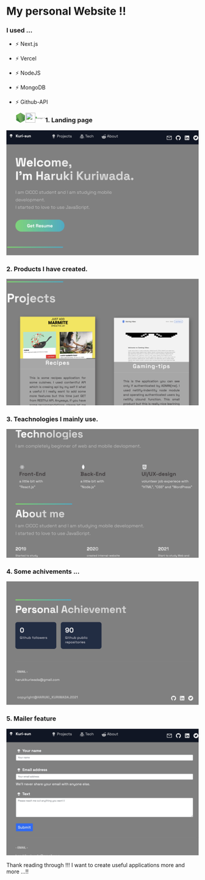 # My personal Website !!

### I used ...

- ⚡️ Next.js
- ⚡️ Vercel
- ⚡️ NodeJS
- ⚡️ MongoDB
- ⚡️ Github-API

  <img align="left" width="26px" height="26px" src="https://raw.githubusercontent.com/github/explore/80688e429a7d4ef2fca1e82350fe8e3517d3494d/topics/nodejs/nodejs.png">
  <img align="left" width="26px" height="26px" src="https://images.ctfassets.net/23aumh6u8s0i/c04wENP3FnbevwdWzrePs/1e2739fa6d0aa5192cf89599e009da4e/nextjs">
  <img align="left" width="26px" height="26px" src="https://raw.githubusercontent.com/github/explore/80688e429a7d4ef2fca1e82350fe8e3517d3494d/topics/mongodb/mongodb.png" >


### 1. Landing page

 <img src="./forreadme/langing.jpeg">

### 2. Products I have created.

  <img src="./forreadme/projects.jpeg">

### 3. Teachnologies I mainly use.

   <img src="./forreadme/tech.jpeg">

### 4. Some achivements ...

   <img src="./forreadme/achievements.jpeg">

### 5. Mailer feature

  <img src="./forreadme/mail.jpeg">

Thank reading through !!!
I want to create useful applications more and more ...!!
